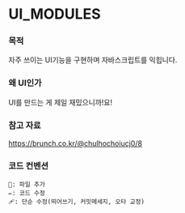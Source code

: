 ﻿# UI_MODULES

### 목적

자주 쓰이는 UI기능을 구현하며 자바스크립트를 익힙니다. 

### 왜 UI인가

UI를 만드는 게 제일 재밌으니까!요!

### 참고 자료 
https://brunch.co.kr/@chulhochoiucj0/8

### 코드 컨벤션
```
📝: 파일 추가 
✏️: 코드 수정
🩹: 단순 수정(띄어쓰기, 커밋메세지, 오타 교정)
```


